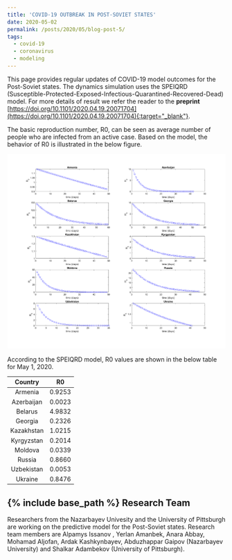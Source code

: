 ```yaml
---
title: 'COVID-19 OUTBREAK IN POST-SOVIET STATES'
date: 2020-05-02
permalink: /posts/2020/05/blog-post-5/
tags:
  - covid-19
  - coronavirus
  - modeling
---
```


This page provides regular updates of COVID-19 model outcomes for the Post-Soviet states. The dynamics simulation uses the SPEIQRD (Susceptible-Protected-Exposed-Infectious-Quarantined-Recovered-Dead) model. 
For more details of result we refer the reader to the <strong> preprint </strong> [https://doi.org/10.1101/2020.04.19.20071704](https://doi.org/10.1101/2020.04.19.20071704){:target="_blank"}.

The basic reproduction number, R0, can be seen as average number of people who are infected from an active case. Based on the model, the behavior of R0 is illustrated in the below figure.

![alt text](/files/posts/covid19/R0_all.png "R0")

According to the SPEIQRD model, R0 values are shown in the below table for May 1, 2020.


| Country 	| R0 	|
|:----------:	|:------:	|
| Armenia 	| 0.9253 	|
| Azerbaijan 	| 0.0023 	|
| Belarus 	| 4.9832 	|
| Georgia 	| 0.2326 	|
| Kazakhstan 	| 1.0215 	|
| Kyrgyzstan 	| 0.2014 	|
| Moldova 	| 0.0339 	|
| Russia 	| 0.8660 	|
| Uzbekistan 	| 0.0053 	|
| Ukraine 	| 0.8476 	|


	 
{% include base_path %}
Research Team
-------
Researchers from the Nazarbayev Univesity and the University of Pittsburgh are working on the predictive model for the Post-Soviet states. Research team members are 
Alpamys Issanov , Yerlan Amanbek, Anara Abbay, Mohamad Aljofan, Ardak Kashkynbayev, Abduzhappar Gaipov (Nazarbayev University) and Shalkar Adambekov (University of Pittsburgh).

